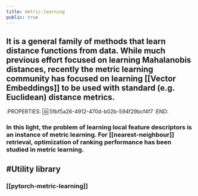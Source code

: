 ```yaml
---
title: metric-learning
public: true
---
```


## It is a general family of methods that learn distance functions from data. While much previous effort focused on learning **Mahalanobis distances**, recently the metric learning community has focused on learning [[Vector Embeddings]] to be used with standard (e.g. Euclidean) distance metrics.
:PROPERTIES:
:id: 5fbf5a26-4912-470d-b02b-594f29bcf4f7
:END:
### In this light, the problem of learning local feature descriptors is an instance of metric learning. For [[nearest-neighbour]] retrieval, optimization of ranking performance has been studied in metric learning.
## #Utility library
### [[pytorch-metric-learning]]